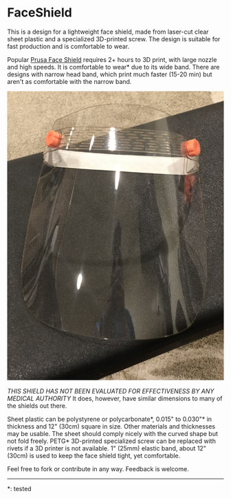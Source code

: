 # FaceShield

This is a design for a lightweight face shield, made from laser-cut clear sheet plastic and a specialized 3D-printed screw. The design is suitable for fast production and is comfortable to wear.

Popular [Prusa Face Shield](https://www.prusa3d.com/covid19/) requires 2+ hours to 3D print, with large nozzle and high speeds. It is comfortable to wear\* due to its wide band. There are designs with narrow head band, which print much faster (15-20 min) but aren't as comfortable with the narrow band.

![Face Shield](Images/Face%20Shield.jpg)

*THIS SHIELD HAS NOT BEEN EVALUATED FOR EFFECTIVENESS BY ANY MEDICAL AUTHORITY* It does, however, have similar dimensions to many of the shields out there.

Sheet plastic can be polystyrene or polycarbonate\*, 0.015" to 0.030"\* in thickness and 12" (30cm) square in size. Other materials and thicknesses may be usable. The sheet should comply nicely with the curved shape but not fold freely.
PETG\* 3D-printed specialized screw can be replaced with rivets if a 3D printer is not available.
1" (25mm) elastic band, about 12" (30cm) is used to keep the face shield tight, yet comfortable.

Feel free to fork or contribute in any way. Feedback is welcome.

---
\*: tested
